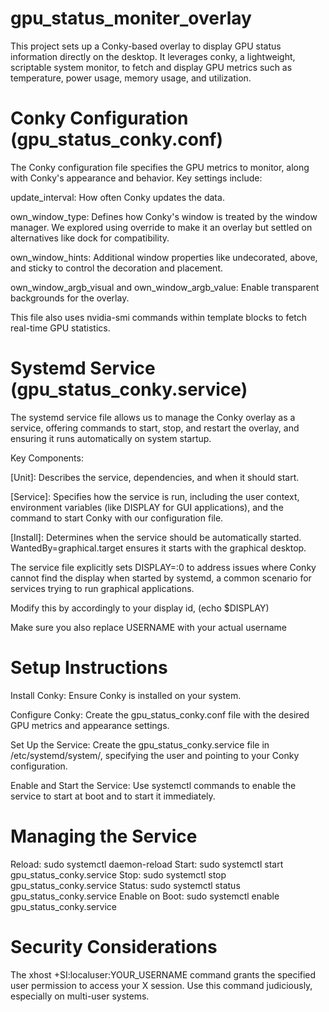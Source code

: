 # gpu_status_moniter_overlay

This project sets up a Conky-based overlay to display GPU status information directly on the desktop. It leverages conky, a lightweight, scriptable system monitor, to fetch and display GPU metrics such as temperature, power usage, memory usage, and utilization.

# Conky Configuration (gpu_status_conky.conf)
The Conky configuration file specifies the GPU metrics to monitor, along with Conky's appearance and behavior. Key settings include:

update_interval: How often Conky updates the data.

own_window_type: Defines how Conky's window is treated by the window manager. We explored using override to make it an overlay but settled on alternatives like dock for compatibility.

own_window_hints: Additional window properties like undecorated, above, and sticky to control the decoration and placement.

own_window_argb_visual and own_window_argb_value: Enable transparent backgrounds for the overlay.

This file also uses nvidia-smi commands within template blocks to fetch real-time GPU statistics.

# Systemd Service (gpu_status_conky.service)

The systemd service file allows us to manage the Conky overlay as a service, offering commands to start, stop, and restart the overlay, and ensuring it runs automatically on system startup.

Key Components:

[Unit]: Describes the service, dependencies, and when it should start.

[Service]: Specifies how the service is run, including the user context, environment variables (like DISPLAY for GUI applications), and the command to start Conky with our configuration file.

[Install]: Determines when the service should be automatically started. WantedBy=graphical.target ensures it starts with the graphical desktop.

The service file explicitly sets DISPLAY=:0 to address issues where Conky cannot find the display when started by systemd, a common scenario for services trying to run graphical applications.

Modify this by  accordingly to your display id, (echo $DISPLAY)

Make sure you also replace USERNAME with your actual username



# Setup Instructions
Install Conky: Ensure Conky is installed on your system.

Configure Conky: Create the gpu_status_conky.conf file with the desired GPU metrics and appearance settings.

Set Up the Service: Create the gpu_status_conky.service file in /etc/systemd/system/, specifying the user and pointing to your Conky configuration.

Enable and Start the Service: Use systemctl commands to enable the service to start at boot and to start it immediately.

# Managing the Service
Reload: sudo systemctl daemon-reload
Start: sudo systemctl start gpu_status_conky.service
Stop: sudo systemctl stop gpu_status_conky.service
Status: sudo systemctl status gpu_status_conky.service
Enable on Boot: sudo systemctl enable gpu_status_conky.service

# Security Considerations
The xhost +SI:localuser:YOUR_USERNAME command grants the specified user permission to access your X session. Use this command judiciously, especially on multi-user systems.